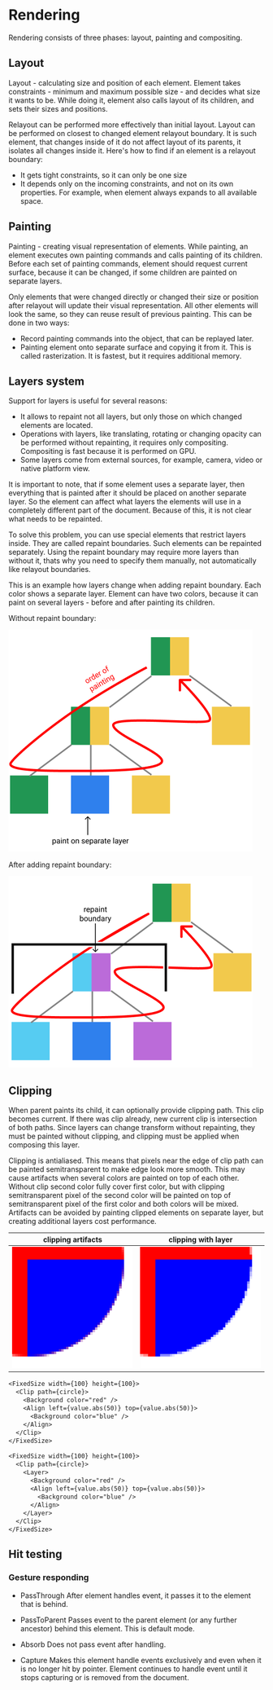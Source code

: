 # Rendering

Rendering consists of three phases: layout, painting and compositing.

## Layout
Layout - calculating size and position of each element.
Element takes constraints - minimum and maximum possible size - and decides
what size it wants to be. While doing it, element also calls layout of its
children, and sets their sizes and positions.

Relayout can be performed more effectively than initial layout.
Layout can be performed on closest to changed element relayout boundary.
It is such element, that changes inside of it do not affect layout of its parents,
it isolates all changes inside it.
Here's how to find if an element is a relayout boundary:
- It gets tight constraints, so it can only be one size
- It depends only on the incoming constraints, and not on its own properties.
  For example, when element always expands to all available space.

## Painting
Painting - creating visual representation of elements.
While painting, an element executes own painting commands and calls painting of
its children. Before each set of painting commands, element should request
current surface, because it can be changed, if some children are painted on
separate layers.

Only elements that were changed directly or changed their size or position 
after relayout will update their visual representation.
All other elements will look the same, so they can reuse result of previous
painting. This can be done in two ways:
- Record painting commands into the object, that can be replayed later.
- Painting element onto separate surface and copying it from it. This is called
rasterization. It is fastest, but it requires additional memory.

## Layers system
Support for layers is useful for several reasons:
- It allows to repaint not all layers, but only those on which changed elements
are located.
- Operations with layers, like translating, rotating or changing opacity can be 
performed without repainting, it requires only compositing. Compositing is fast
because it is performed on GPU.
- Some layers come from external sources, for example, camera, video or native
platform view.

It is important to note, that if some element uses a separate layer, then
everything that is painted after it should be placed on another separate layer.
So the element can affect what layers the elements will use in a completely
different part of the document. 
Because of this, it is not clear what needs to be repainted.

To solve this problem, you can use special elements that restrict layers inside.
They are called repaint boundaries. Such elements can be repainted separately.
Using the repaint boundary may require more layers than without it, thats why
you need to specify them manually, not automatically like relayout boundaries.

This is an example how layers change when adding repaint boundary.
Each color shows a separate layer. Element can have two colors, because it
can paint on several layers - before and after painting its children.

Without repaint boundary:

![before](layers.png)

After adding  repaint boundary:

![after](layers-repaint-boundary.png)

## Clipping

When parent paints its child, it can optionally provide clipping path.
This clip becomes current. If there was clip already, new current clip
is intersection of both paths. Since layers can change transform without
repainting, they must be painted without clipping, and clipping must be applied
when composing this layer.

Clipping is antialiased. This means that pixels near the edge of clip path
can be painted semitransparent to make edge look more smooth.
This may cause artifacts when several colors are painted on top of each other.
Without clip second color fully cover first color, but with clipping
semitransparent pixel of the second color will be painted on top of
semitransparent pixel of the first color and both colors will be mixed.
Artifacts can be avoided by painting clipped elements on separate layer, but
creating additional layers cost performance.

| clipping artifacts | clipping with layer |
|---|---|
| ![clipping with artifacts](clip-artifacts.png) | ![clipping with layer](clip-layer.png) |

```
<FixedSize width={100} height={100}>
  <Clip path={circle}>
    <Background color="red" />
    <Align left={value.abs(50)} top={value.abs(50)}>
      <Background color="blue" />
    </Align>
  </Clip>
</FixedSize>
```

```
<FixedSize width={100} height={100}>
  <Clip path={circle}>
    <Layer>
      <Background color="red" />
      <Align left={value.abs(50)} top={value.abs(50)}>
        <Background color="blue" />
      </Align>
    </Layer>
  </Clip>
</FixedSize>
```

## Hit testing

### Gesture responding

- PassThrough
  After element handles event, it passes it to the element that is behind.

- PassToParent
  Passes event to the parent element (or any further ancestor) behind this 
  element. This is default mode.
 
- Absorb
  Does not pass event after handling.

- Capture
  Makes this element handle events exclusively and even when it is no longer
  hit by pointer. Element continues to handle event until it stops capturing
  or is removed from the document.
